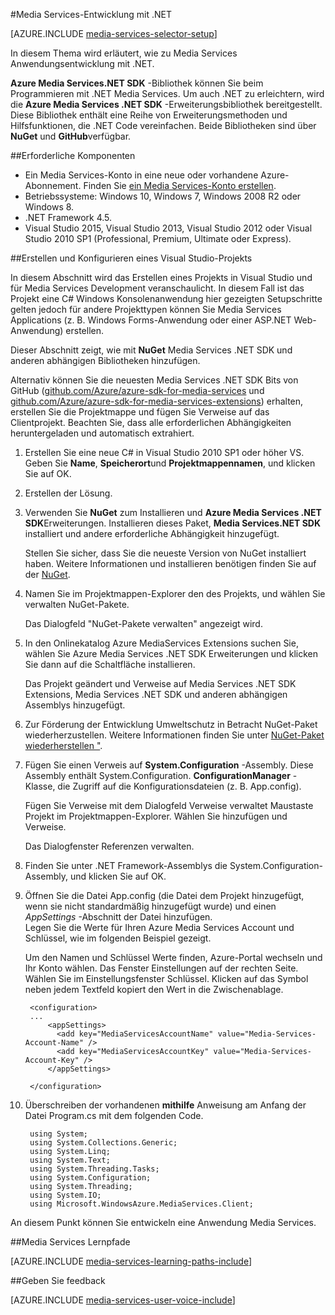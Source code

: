 <properties 
    pageTitle="Einrichten der Computer für Media Services-Entwicklung mit .NET" 
    description="Erfahren Sie mehr über die erforderlichen Komponenten für Media Services mit Media Services SDK für .NET. Auch Informationen Sie zum Visual Studio-Anwendung erstellen." 
    services="media-services" 
    documentationCenter="" 
    authors="juliako" 
    manager="erikre" 
    editor=""/>

<tags 
    ms.service="media-services" 
    ms.workload="media" 
    ms.tgt_pltfrm="na" 
    ms.devlang="dotnet" 
    ms.topic="article" 
    ms.date="10/24/2016"  
    ms.author="juliako"/>

#<a name="media-services-development-with-net"></a>Media Services-Entwicklung mit .NET

[AZURE.INCLUDE [media-services-selector-setup](../../includes/media-services-selector-setup.md)]

In diesem Thema wird erläutert, wie zu Media Services Anwendungsentwicklung mit .NET.

**Azure Media Services.NET SDK** -Bibliothek können Sie beim Programmieren mit .NET Media Services. Um auch .NET zu erleichtern, wird die **Azure Media Services .NET SDK** -Erweiterungsbibliothek bereitgestellt. Diese Bibliothek enthält eine Reihe von Erweiterungsmethoden und Hilfsfunktionen, die .NET Code vereinfachen. Beide Bibliotheken sind über **NuGet** und **GitHub**verfügbar.


##<a name="prerequisites"></a>Erforderliche Komponenten

-   Ein Media Services-Konto in eine neue oder vorhandene Azure-Abonnement. Finden Sie [ein Media Services-Konto erstellen](media-services-portal-create-account.md).
-   Betriebssysteme: Windows 10, Windows 7, Windows 2008 R2 oder Windows 8.
-   .NET Framework 4.5.
-    Visual Studio 2015, Visual Studio 2013, Visual Studio 2012 oder Visual Studio 2010 SP1 (Professional, Premium, Ultimate oder Express).


##<a name="create-and-configure-a-visual-studio-project"></a>Erstellen und Konfigurieren eines Visual Studio-Projekts

In diesem Abschnitt wird das Erstellen eines Projekts in Visual Studio und für Media Services Development veranschaulicht.  In diesem Fall ist das Projekt eine C# Windows Konsolenanwendung hier gezeigten Setupschritte gelten jedoch für andere Projekttypen können Sie Media Services Applications (z. B. Windows Forms-Anwendung oder einer ASP.NET Web-Anwendung) erstellen.

Dieser Abschnitt zeigt, wie mit **NuGet** Media Services .NET SDK und anderen abhängigen Bibliotheken hinzufügen.

Alternativ können Sie die neuesten Media Services .NET SDK Bits von GitHub ([github.com/Azure/azure-sdk-for-media-services](https://github.com/Azure/azure-sdk-for-media-services) und [github.com/Azure/azure-sdk-for-media-services-extensions](https://github.com/Azure/azure-sdk-for-media-services-extensions)) erhalten, erstellen Sie die Projektmappe und fügen Sie Verweise auf das Clientprojekt. Beachten Sie, dass alle erforderlichen Abhängigkeiten heruntergeladen und automatisch extrahiert.

1. Erstellen Sie eine neue C# in Visual Studio 2010 SP1 oder höher VS. Geben Sie **Name**, **Speicherort**und **Projektmappennamen**, und klicken Sie auf OK.

2. Erstellen der Lösung.

2. Verwenden Sie **NuGet** zum Installieren und **Azure Media Services .NET SDK**Erweiterungen. Installieren dieses Paket, **Media Services.NET SDK** installiert und andere erforderliche Abhängigkeit hinzugefügt.

    Stellen Sie sicher, dass Sie die neueste Version von NuGet installiert haben. Weitere Informationen und installieren benötigen finden Sie auf der [NuGet](http://nuget.codeplex.com/).

2. Namen Sie im Projektmappen-Explorer den des Projekts, und wählen Sie verwalten NuGet-Pakete.

    Das Dialogfeld "NuGet-Pakete verwalten" angezeigt wird.

3. In den Onlinekatalog Azure MediaServices Extensions suchen Sie, wählen Sie Azure Media Services .NET SDK Erweiterungen und klicken Sie dann auf die Schaltfläche installieren.

    Das Projekt geändert und Verweise auf Media Services .NET SDK Extensions, Media Services .NET SDK und anderen abhängigen Assemblys hinzugefügt.

4. Zur Förderung der Entwicklung Umweltschutz in Betracht NuGet-Paket wiederherzustellen. Weitere Informationen finden Sie unter [NuGet-Paket wiederherstellen "](http://docs.nuget.org/consume/package-restore).

3. Fügen Sie einen Verweis auf **System.Configuration** -Assembly. Diese Assembly enthält System.Configuration. **ConfigurationManager** -Klasse, die Zugriff auf die Konfigurationsdateien (z. B. App.config).

    Fügen Sie Verweise mit dem Dialogfeld Verweise verwaltet Maustaste Projekt im Projektmappen-Explorer. Wählen Sie hinzufügen und Verweise.

    Das Dialogfenster Referenzen verwalten.

4. Finden Sie unter .NET Framework-Assemblys die System.Configuration-Assembly, und klicken Sie auf OK.
5. Öffnen Sie die Datei App.config (die Datei dem Projekt hinzugefügt, wenn sie nicht standardmäßig hinzugefügt wurde) und einen *AppSettings* -Abschnitt der Datei hinzufügen.     
Legen Sie die Werte für Ihren Azure Media Services Account und Schlüssel, wie im folgenden Beispiel gezeigt.

    Um den Namen und Schlüssel Werte finden, Azure-Portal wechseln und Ihr Konto wählen. Das Fenster Einstellungen auf der rechten Seite. Wählen Sie im Einstellungsfenster Schlüssel. Klicken auf das Symbol neben jedem Textfeld kopiert den Wert in die Zwischenablage.


        <configuration>
        ...
            <appSettings>
              <add key="MediaServicesAccountName" value="Media-Services-Account-Name" />
              <add key="MediaServicesAccountKey" value="Media-Services-Account-Key" />
            </appSettings>

        </configuration>

6. Überschreiben der vorhandenen **mithilfe** Anweisung am Anfang der Datei Program.cs mit dem folgenden Code.

        using System;
        using System.Collections.Generic;
        using System.Linq;
        using System.Text;
        using System.Threading.Tasks;
        using System.Configuration;
        using System.Threading;
        using System.IO;
        using Microsoft.WindowsAzure.MediaServices.Client;

An diesem Punkt können Sie entwickeln eine Anwendung Media Services.    


##<a name="media-services-learning-paths"></a>Media Services Lernpfade

[AZURE.INCLUDE [media-services-learning-paths-include](../../includes/media-services-learning-paths-include.md)]

##<a name="provide-feedback"></a>Geben Sie feedback

[AZURE.INCLUDE [media-services-user-voice-include](../../includes/media-services-user-voice-include.md)]
